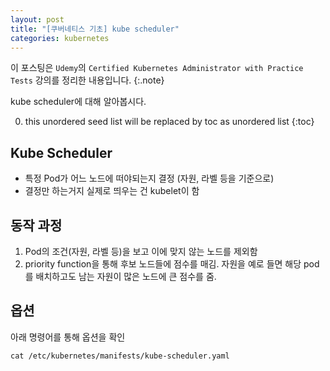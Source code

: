 ```yaml
---
layout: post
title: "[쿠버네티스 기초] kube scheduler"
categories: kubernetes
---
```


이 포스팅은 `Udemy`의 `Certified Kubernetes Administrator with Practice Tests` 강의를 정리한 내용입니다.
{:.note}

kube scheduler에 대해 알아봅시다.

0. this unordered seed list will be replaced by toc as unordered list
{:toc}

## Kube Scheduler

- 특정 Pod가 어느 노드에 떠야되는지 결정 (자원, 라벨 등을 기준으로)
- 결정만 하는거지 실제로 띄우는 건 kubelet이 함

## 동작 과정

1. Pod의 조건(자원, 라벨 등)을 보고 이에 맞지 않는 노드를 제외함
2. priority function을 통해 후보 노드들에 점수를 매김. 자원을 예로 들면 해당 pod를 배치하고도 남는 자원이 많은 노드에 큰 점수를 줌.

## 옵션

아래 명령어를 통해 옵션을 확인

```
cat /etc/kubernetes/manifests/kube-scheduler.yaml
```
